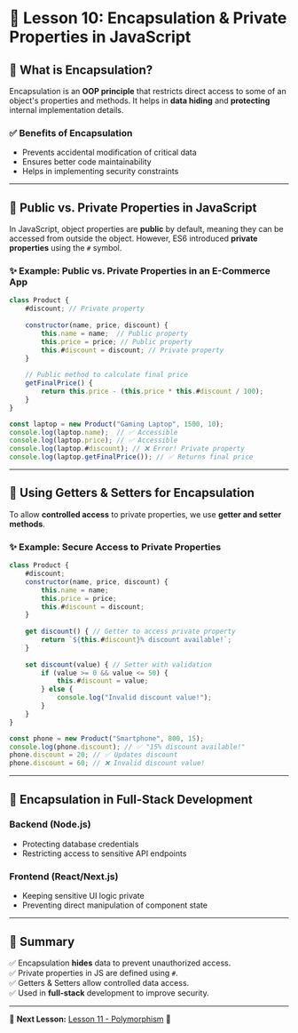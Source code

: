 # 🎯 Lesson 10: Encapsulation & Private Properties in JavaScript

## 🔹 What is Encapsulation?
Encapsulation is an **OOP principle** that restricts direct access to some of an object's properties and methods. It helps in **data hiding** and **protecting** internal implementation details.

### ✅ Benefits of Encapsulation
- Prevents accidental modification of critical data
- Ensures better code maintainability
- Helps in implementing security constraints

---

## 🔹 Public vs. Private Properties in JavaScript
In JavaScript, object properties are **public** by default, meaning they can be accessed from outside the object. However, ES6 introduced **private properties** using the `#` symbol.

### ✨ Example: Public vs. Private Properties in an E-Commerce App
```javascript
class Product {
    #discount; // Private property
    
    constructor(name, price, discount) {
        this.name = name;  // Public property
        this.price = price; // Public property
        this.#discount = discount; // Private property
    }
    
    // Public method to calculate final price
    getFinalPrice() {
        return this.price - (this.price * this.#discount / 100);
    }
}

const laptop = new Product("Gaming Laptop", 1500, 10);
console.log(laptop.name);  // ✅ Accessible
console.log(laptop.price); // ✅ Accessible
console.log(laptop.#discount); // ❌ Error! Private property
console.log(laptop.getFinalPrice()); // ✅ Returns final price
```

---

## 🔹 Using Getters & Setters for Encapsulation
To allow **controlled access** to private properties, we use **getter and setter methods**.

### ✨ Example: Secure Access to Private Properties
```javascript
class Product {
    #discount;
    constructor(name, price, discount) {
        this.name = name;
        this.price = price;
        this.#discount = discount;
    }
    
    get discount() { // Getter to access private property
        return `${this.#discount}% discount available!`;
    }
    
    set discount(value) { // Setter with validation
        if (value >= 0 && value <= 50) {
            this.#discount = value;
        } else {
            console.log("Invalid discount value!");
        }
    }
}

const phone = new Product("Smartphone", 800, 15);
console.log(phone.discount); // ✅ "15% discount available!"
phone.discount = 20; // ✅ Updates discount
phone.discount = 60; // ❌ Invalid discount value!
```

---

## 🔹 Encapsulation in Full-Stack Development
### **Backend (Node.js)**
- Protecting database credentials
- Restricting access to sensitive API endpoints

### **Frontend (React/Next.js)**
- Keeping sensitive UI logic private
- Preventing direct manipulation of component state

---

## 🎯 **Summary**
✅ Encapsulation **hides** data to prevent unauthorized access.  
✅ Private properties in JS are defined using `#`.  
✅ Getters & Setters allow controlled data access.  
✅ Used in **full-stack** development to improve security.  

---

🔹 **Next Lesson:** [Lesson 11 - Polymorphism](./11_Polymorphism.md) 🚀

